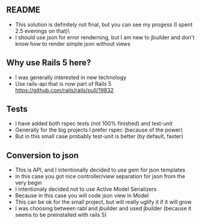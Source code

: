 ## README
* This solution is definitely not final, but you can see my progess (I spent 2.5 evenings on that)\
* I should use json for error renderning, but I am new to jbuilder and don't know how to render simple json without views

## Why use Rails 5 here?
* I was generally interested in new technology
* Use rails-api that is now part of Rails 5 https://github.com/rails/rails/pull/19832

## Tests
* I have added both rspec tests (not 100% finished) and test-unit
* Generally for the big projects I prefer rspec (because of the power)
* But in this small case probably test-unit is better (by default, faster)

## Conversion to json
* This is API, and I intentionally decided to use gem for json templates
* In this case you got nice controller/view separation for json from the very begin
* I intentionaly decided not to use Active Model Serializers
* Because in this case you will code json view in Model
* This can be ok for the small project, but will really uglify it if it will grow
* I was choosing between rabl and jbuilder and used jbuilder (because it seems to be preinstalled with rails 5)
